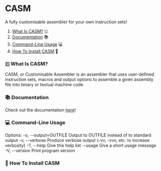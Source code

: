 # CASM
A fully customisable assembler for your own instruction sets!
<br>
1. [What Is CASM?](#-what-is-casm?) 🇨
2. [Documentation](#-documentation) 📚
3. [Command-Line Usage](#-command-line-usage) 💻
4. [How To Install CASM](#-how-to-install-casm) 💾

### 🇨 What Is CASM?
CASM, or Customisable Assembler is an assembler that uses user-defined instruction sets, macros and output options to assemble a given assembly file into binary or textual machine code.

### 📚 Documentation
Check out the documentation [here](DOCUMENTATION.md)!

### 💻 Command-Line Usage
Options:
  -o, --output=OUTFILE       Output to OUTFILE instead of to standard output
  -v, --verbose              Produce verbose output (-vv, -vvv, etc. to
                             increase verbosity)
  -?, --help                 Give this help list
      --usage                Give a short usage message
  -V, --version              Print program version


### 💾 How To Install CASM